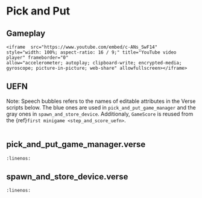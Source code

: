 # Pick and Put

## Gameplay

```{raw} html
<iframe  src="https://www.youtube.com/embed/c-ANs_SwF14" 
style="width: 100%; aspect-ratio: 16 / 9;" title="YouTube video player" frameborder="0" 
allow="accelerometer; autoplay; clipboard-write; encrypted-media; gyroscope; picture-in-picture; web-share" allowfullscreen></iframe>
```


## UEFN

Note: Speech bubbles refers to the names of editable attributes in the Verse scripts below. The blue ones are used in `pick_and_put_game_manager` and the gray ones in `spawn_and_store_device`. Additionaly, `GameScore` is reused from the {ref}`first minigame <step_and_score_uefn>`.

```{thumbnail} pick_and_put.svg
```

## pick_and_put_game_manager.verse

```{literalinclude} ../_code_samples/pick_and_put_game_manager.verse
:linenos:
```
## spawn_and_store_device.verse

```{literalinclude} ../_code_samples/spawn_and_store_device.verse
:linenos:
```